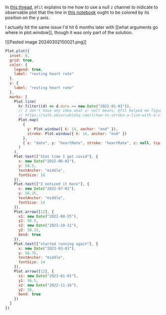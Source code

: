 In [this thread](https://talk.observablehq.com/t/how-to-stroke-a-line-with-a-sliding-window/83120), `@fil` explains to me how to use a null `z` channel to indicate to observable plot that the line in [this notebook](https://observablehq.com/d/0142cee508202014) ought to be colored by its position on the y axis.

I actually hit the same issue I'd hit 6 months later with [[what arguments go where in plot.window]], though it was only part of the solution.

![[Pasted image 20240302150021.png]]

```js
Plot.plot({
  inset: 8,
  grid: true,
  color: {
    legend: true,
    label: "resting heart rate"
  },
  y: {
    label: "resting heart rate"
  },
  marks: [
    Plot.line(
      hr.filter((d) => d.date >= new Date("2022-01-01")),
      // I don't have any idea what z: null means, @fil helped me figure this part out
      // https://talk.observablehq.com/t/how-to-stroke-a-line-with-a-sliding-window/8312
      Plot.map(
        {
          y: Plot.window({ k: 14, anchor: "end" }),
          stroke: Plot.window({ k: 14, anchor: "end" })
        },
        { x: "date", y: "heartRate", stroke: "heartRate", z: null, tip: true }
      )
    ),
    Plot.text(["that time I got covid"], {
      x: new Date("2022-06-01"),
      y: 58.5,
      textAnchor: "middle",
      fontSize: 18
    }),
    Plot.text(["I noticed it here"], {
      x: new Date("2022-07-01"),
      y: 56.25,
      textAnchor: "middle",
      fontSize: 14
    }),
    Plot.arrow([12], {
      x1: new Date("2022-08-25"),
      y1: 56.5,
      x2: new Date("2022-10-11"),
      y2: 58.15,
      bend: true
    }),
    Plot.text(["started running again"], {
      x: new Date("2023-03-01"),
      y: 56.75,
      textAnchor: "middle",
      fontSize: 14
    }),
    Plot.arrow([12], {
      x1: new Date("2023-01-01"),
      y1: 56.5,
      x2: new Date("2022-11-16"),
      y2: 55,
      bend: true
    })
  ]
})
```